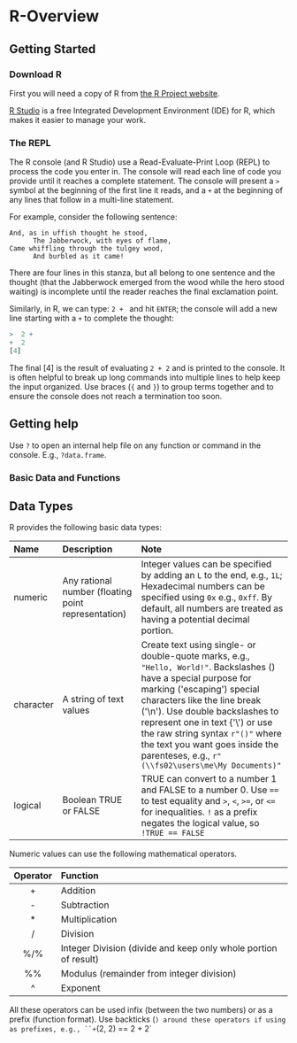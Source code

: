 # R-Overview

## Getting Started

### Download R
First you will need a copy of R from [the R Project website](https://cloud.r-project.org/).

[R Studio](https://www.rstudio.com/products/rstudio/download/) is a free Integrated Development Environment (IDE) for R, which makes it easier to manage your work.

### The REPL

The R console (and R Studio) use a Read-Evaluate-Print Loop (REPL) to process the code you enter in. The console will read each line of code you provide until it reaches a complete statement. The console will present a `>` symbol at the beginning of the first line it reads, and a `+` at the beginning of any lines that follow in a multi-line statement.

For example, consider the following sentence:

```poetry
And, as in uffish thought he stood,
      The Jabberwock, with eyes of flame,
Came whiffling through the tulgey wood,
      And burbled as it came!
```

There are four lines in this stanza, but all belong to one sentence and the thought (that the Jabberwock emerged from the wood while the hero stood waiting) is incomplete until the reader reaches the final exclamation point.

Similarly, in R, we can type: `2 + ` and hit `ENTER`; the console will add a new line starting with a `+` to complete the thought:

```R
>  2 +
+  2
[4]
```

The final [4] is the result of evaluating `2 + 2` and is printed to the console. It is often helpful to break up long commands into multiple lines to help keep the input organized. Use braces (`{` and `}`) to group terms together and to ensure the console does not reach a termination too soon.

## Getting help

Use `?` to open an internal help file on any function or command in the console. E.g., `?data.frame`.

### Basic Data and Functions

## Data Types

R provides the following basic data types:

Name           | Description                                                 | Note
:------------  | :-------------------------------------------------------    | :---------
numeric        | Any rational number (floating point representation)         | Integer values can be specified by adding an `L` to the end, e.g., `1L`; Hexadecimal numbers can be specified using `0x` e.g., `0xff`. By default, all numbers are treated as having a potential decimal portion.
character      | A string of text values                                     | Create text using single- or double-quote marks, e.g., `"Hello, World!"`. Backslashes (\) have a special purpose for marking ('escaping') special characters like the line break ('\n'). Use double backslashes to represent one in text {'\\') or use the raw string syntax `r"()"` where the text you want goes inside the parenteses, e.g., `r"(\\fs02\users\me\My Documents)"`
logical        | Boolean TRUE or FALSE                                       | TRUE can convert to a number 1 and FALSE to a number 0. Use `==` to test equality and `>`, `<`, `>=`, or `<=` for inequalities. `!` as a prefix negates the logical value, so `!TRUE == FALSE`

Numeric values can use the following mathematical operators. 

Operator | Function
:------: | :-------
+        | Addition
-        | Subtraction
\*        | Multiplication
/        | Division
%/%      | Integer Division (divide and keep only whole portion of result)
%%       | Modulus (remainder from integer division)
^        | Exponent

All these operators can be used infix (between the two numbers) or as a prefix (function format). Use backticks (`) around these operators if using as prefixes, e.g., ``+`(2, 2) == 2 + 2`

